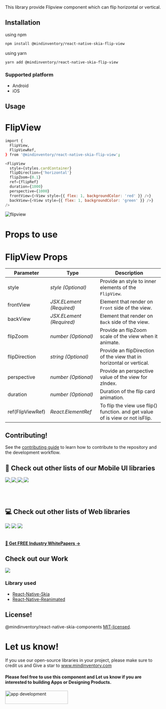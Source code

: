 This library provide Flipview component which can flip horizontal or vertical.

## Installation

using npm

```sh
npm install @mindinventory/react-native-skia-flip-view
```

using yarn

```sh
yarn add @mindinventory/react-native-skia-flip-view
```

### Supported platform

- Android
- iOS

## Usage

# FlipView


```sh
import {
  FlipView,
  FlipViewRef,
} from '@mindinventory/react-native-skia-flip-view';
```

```js
<FlipView
  style={styles.cardContainer}
  flipDirection={'horizontal'}
  flipZoom={0.1}
  ref={flipRef}
  duration={1000}
  perspective={1000}
  frontView={<View style={{ flex: 1, backgroundColor: 'red' }} />}
  backView={<View style={{ flex: 1, backgroundColor: 'green' }} />}
/>
```

![flipview](https://user-images.githubusercontent.com/104554054/208624029-6363f5c8-6bd8-41e5-a3ab-095bf7be4bc5.gif)

# Props to use

# FlipView Props

| Parameter        | Type                     | Description                                                                   |
| ---------------- | ------------------------ | ----------------------------------------------------------------------------- |
| style            | _style (Optional)_       | Provide an style to inner elements of the `FlipView`.                         |
| frontView        | _JSX.ELement (Required)_ | Element that render on `Front` side of the view.                              |
| backView         | _JSX.ELement (Required)_ | Element that render on `Back` side of the view.                               |
| flipZoom         | _number (Optional)_      | Provide an flipZoom scale of the view when it animate.                        |
| flipDirection    | _string (Optional)_      | Provide an flipDirection of the view that in horizontal or vertical.          |
| perspective      | _number (Optional)_      | Provide an perspective value of the view for zIndex.                          |
| duration         | _number (Optional)_      | Duration of the flip card animation.                                          |
| ref(FlipViewRef) | _React.ElementRef_       | To flip the view use flip() function. and get value of is view or not isFlip. |

## Contributing!

See the [contributing guide](CONTRIBUTING.md) to learn how to contribute to the repository and the development workflow.

## 📱 Check out other lists of our Mobile UI libraries

<a href="https://github.com/Mindinventory?language=kotlin">
<img src="https://img.shields.io/badge/Kotlin-0095D5?&style=for-the-badge&logo=kotlin&logoColor=white"> </a>

<a href="https://github.com/Mindinventory?language=swift">
<img src="https://img.shields.io/badge/Swift-FA7343?style=for-the-badge&logo=swift&logoColor=white"> </a>

<a href="https://github.com/Mindinventory?language=dart">
<img src="https://img.shields.io/badge/Flutter-02569B?style=for-the-badge&logo=flutter&logoColor=white"> </a>

<a href="https://github.com/Mindinventory?q=react-native&type=all">
<img src="https://img.shields.io/badge/React_Native-20232A?style=for-the-badge&logo=react&logoColor=61DAFB"> </a>

<br></br>

## 💻 Check out other lists of Web libraries

<a href="hhttps://github.com/Mindinventory?language=javascript">
<img src="https://img.shields.io/badge/JavaScript-F7DF1E?style=for-the-badge&logo=javascript&logoColor=black"></a>

<a href="https://github.com/Mindinventory?language=go">
<img src="https://img.shields.io/badge/Go-00ADD8?style=for-the-badge&logo=go&logoColor=white"></a>

<a href="https://github.com/Mindinventory?language=python">
<img src="https://img.shields.io/badge/Python-3776AB?style=for-the-badge&logo=python&logoColor=white"></a>
<br></br>

<h4><a href="https://www.mindinventory.com/whitepapers.php?utm_source=gthb&utm_medium=special&utm_campaign=react-native-skia-components"><u> 📝 Get FREE Industry WhitePapers →</u></a></h4>

## Check out our Work

<a href="https://dribbble.com/mindinventory">
<img src="https://img.shields.io/badge/Dribbble-EA4C89?style=for-the-badge&logo=dribbble&logoColor=white" /> </a>
</br>

### Library used

- [React-Native-Skia](https://github.com/Shopify/react-native-skia)
- [React-Native-Reanimated](https://github.com/software-mansion/react-native-reanimated)

## License!

@mindinventory/react-native-skia-components [MIT-licensed](./LICENSE).

# Let us know!

If you use our open-source libraries in your project, please make sure to credit us and Give a star to www.mindinventory.com

<p><h4>Please feel free to use this component and Let us know if you are interested to building Apps or Designing Products.</h4>
<a href="https://www.mindinventory.com/contact-us.php?utm_source=gthb&utm_medium=repo&utm_campaign=react-native-skia-components" target="__blank">
<img src="https://github.com/Sammindinventory/MindInventory/blob/main/hirebutton.png" width="203" height="43"  alt="app development">
</a>
